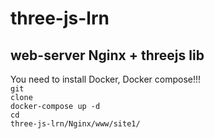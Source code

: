 # three-js-lrn<br>
web-server Nginx + threejs lib<br>
------------------------------
You need to install Docker, Docker compose!!!<br>
<code>git clone</code><br>
<code>docker-compose up -d</code><br>
<code>cd three-js-lrn/Nginx/www/site1/</code><br>
